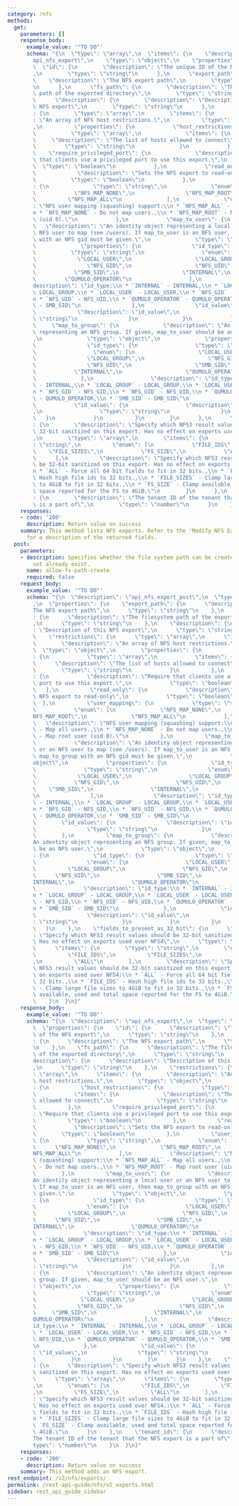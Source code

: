 ```yaml
---
category: /nfs
methods:
  get:
    parameters: []
    response_body:
      example_value: '"TO DO"'
      schema: "{\n  \"type\": \"array\",\n  \"items\": {\n    \"description\": \"\
        api_nfs_export\",\n    \"type\": \"object\",\n    \"properties\": {\n    \
        \  \"id\": {\n        \"description\": \"The unique ID of the NFS export\"\
        ,\n        \"type\": \"string\"\n      },\n      \"export_path\": {\n    \
        \    \"description\": \"The NFS export path\",\n        \"type\": \"string\"\
        \n      },\n      \"fs_path\": {\n        \"description\": \"The filesystem\
        \ path of the exported directory\",\n        \"type\": \"string\"\n      },\n\
        \      \"description\": {\n        \"description\": \"Description of this\
        \ NFS export\",\n        \"type\": \"string\"\n      },\n      \"restrictions\"\
        : {\n        \"type\": \"array\",\n        \"items\": {\n          \"description\"\
        : \"An array of NFS host restrictions.\",\n          \"type\": \"object\"\
        ,\n          \"properties\": {\n            \"host_restrictions\": {\n   \
        \           \"type\": \"array\",\n              \"items\": {\n           \
        \     \"description\": \"The list of hosts allowed to connect\",\n       \
        \         \"type\": \"string\"\n              }\n            },\n        \
        \    \"require_privileged_port\": {\n              \"description\": \"Require\
        \ that clients use a privileged port to use this export.\",\n            \
        \  \"type\": \"boolean\"\n            },\n            \"read_only\": {\n \
        \             \"description\": \"Sets the NFS export to read-only\",\n   \
        \           \"type\": \"boolean\"\n            },\n            \"user_mapping\"\
        : {\n              \"type\": \"string\",\n              \"enum\": [\n    \
        \            \"NFS_MAP_NONE\",\n                \"NFS_MAP_ROOT\",\n      \
        \          \"NFS_MAP_ALL\"\n              ],\n              \"description\"\
        : \"NFS user mapping (squashing) support:\\n * `NFS_MAP_ALL` - Map all users.,\\\
        n * `NFS_MAP_NONE` - Do not map users.,\\n * `NFS_MAP_ROOT` - Map root user\
        \ (uid 0).\"\n            },\n            \"map_to_user\": {\n           \
        \   \"description\": \"An identity object representing a local user or an\
        \ NFS user to map (see /users). If map_to_user is an NFS user, then map_to_group\
        \ with an NFS gid must be given.\",\n              \"type\": \"object\",\n\
        \              \"properties\": {\n                \"id_type\": {\n       \
        \           \"type\": \"string\",\n                  \"enum\": [\n       \
        \             \"LOCAL_USER\",\n                    \"LOCAL_GROUP\",\n    \
        \                \"NFS_GID\",\n                    \"NFS_UID\",\n        \
        \            \"SMB_SID\",\n                    \"INTERNAL\",\n           \
        \         \"QUMULO_OPERATOR\"\n                  ],\n                  \"\
        description\": \"id_type:\\n * `INTERNAL` - INTERNAL,\\n * `LOCAL_GROUP` -\
        \ LOCAL_GROUP,\\n * `LOCAL_USER` - LOCAL_USER,\\n * `NFS_GID` - NFS_GID,\\\
        n * `NFS_UID` - NFS_UID,\\n * `QUMULO_OPERATOR` - QUMULO_OPERATOR,\\n * `SMB_SID`\
        \ - SMB_SID\"\n                },\n                \"id_value\": {\n     \
        \             \"description\": \"id_value\",\n                  \"type\":\
        \ \"string\"\n                }\n              }\n            },\n       \
        \     \"map_to_group\": {\n              \"description\": \"An identity object\
        \ representing an NFS group. If given, map_to_user should be an NFS user.\"\
        ,\n              \"type\": \"object\",\n              \"properties\": {\n\
        \                \"id_type\": {\n                  \"type\": \"string\",\n\
        \                  \"enum\": [\n                    \"LOCAL_USER\",\n    \
        \                \"LOCAL_GROUP\",\n                    \"NFS_GID\",\n    \
        \                \"NFS_UID\",\n                    \"SMB_SID\",\n        \
        \            \"INTERNAL\",\n                    \"QUMULO_OPERATOR\"\n    \
        \              ],\n                  \"description\": \"id_type:\\n * `INTERNAL`\
        \ - INTERNAL,\\n * `LOCAL_GROUP` - LOCAL_GROUP,\\n * `LOCAL_USER` - LOCAL_USER,\\\
        n * `NFS_GID` - NFS_GID,\\n * `NFS_UID` - NFS_UID,\\n * `QUMULO_OPERATOR`\
        \ - QUMULO_OPERATOR,\\n * `SMB_SID` - SMB_SID\"\n                },\n    \
        \            \"id_value\": {\n                  \"description\": \"id_value\"\
        ,\n                  \"type\": \"string\"\n                }\n           \
        \   }\n            }\n          }\n        }\n      },\n      \"fields_to_present_as_32_bit\"\
        : {\n        \"description\": \"Specify which NFS3 result values should be\
        \ 32-bit sanitized on this export. Has no effect on exports used over NFS4.\"\
        ,\n        \"type\": \"array\",\n        \"items\": {\n          \"type\"\
        : \"string\",\n          \"enum\": [\n            \"FILE_IDS\",\n        \
        \    \"FILE_SIZES\",\n            \"FS_SIZE\",\n            \"ALL\"\n    \
        \      ],\n          \"description\": \"Specify which NFS3 result values should\
        \ be 32-bit sanitized on this export. Has no effect on exports used over NFS4.:\\\
        n * `ALL` - Force all 64 bit fields to fit in 32 bits.,\\n * `FILE_IDS` -\
        \ Hash high file ids to 32 bits.,\\n * `FILE_SIZES` - Clamp large file sizes\
        \ to 4GiB to fit in 32 bits.,\\n * `FS_SIZE` - Clamp available, used and total\
        \ space reported for the FS to 4GiB.\"\n        }\n      },\n      \"tenant_id\"\
        : {\n        \"description\": \"The tenant ID of the tenant that the NFS export\
        \ is a part of\",\n        \"type\": \"number\"\n      }\n    }\n  }\n}"
    responses:
    - code: '200'
      description: Return value on success
    summary: This method lists NFS exports. Refer to the 'Modify NFS Export' method
      for a description of the returned fields.
  post:
    parameters:
    - description: Specifies whether the file system path can be created if it does
        not already exist.
      name: allow-fs-path-create
      required: false
    request_body:
      example_value: '"TO DO"'
      schema: "{\n  \"description\": \"api_nfs_export_post\",\n  \"type\": \"object\"\
        ,\n  \"properties\": {\n    \"export_path\": {\n      \"description\": \"\
        The NFS export path\",\n      \"type\": \"string\"\n    },\n    \"fs_path\"\
        : {\n      \"description\": \"The filesystem path of the exported directory\"\
        ,\n      \"type\": \"string\"\n    },\n    \"description\": {\n      \"description\"\
        : \"Description of this NFS export\",\n      \"type\": \"string\"\n    },\n\
        \    \"restrictions\": {\n      \"type\": \"array\",\n      \"items\": {\n\
        \        \"description\": \"An array of NFS host restrictions.\",\n      \
        \  \"type\": \"object\",\n        \"properties\": {\n          \"host_restrictions\"\
        : {\n            \"type\": \"array\",\n            \"items\": {\n        \
        \      \"description\": \"The list of hosts allowed to connect\",\n      \
        \        \"type\": \"string\"\n            }\n          },\n          \"require_privileged_port\"\
        : {\n            \"description\": \"Require that clients use a privileged\
        \ port to use this export.\",\n            \"type\": \"boolean\"\n       \
        \   },\n          \"read_only\": {\n            \"description\": \"Sets the\
        \ NFS export to read-only\",\n            \"type\": \"boolean\"\n        \
        \  },\n          \"user_mapping\": {\n            \"type\": \"string\",\n\
        \            \"enum\": [\n              \"NFS_MAP_NONE\",\n              \"\
        NFS_MAP_ROOT\",\n              \"NFS_MAP_ALL\"\n            ],\n         \
        \   \"description\": \"NFS user mapping (squashing) support:\\n * `NFS_MAP_ALL`\
        \ - Map all users.,\\n * `NFS_MAP_NONE` - Do not map users.,\\n * `NFS_MAP_ROOT`\
        \ - Map root user (uid 0).\"\n          },\n          \"map_to_user\": {\n\
        \            \"description\": \"An identity object representing a local user\
        \ or an NFS user to map (see /users). If map_to_user is an NFS user, then\
        \ map_to_group with an NFS gid must be given.\",\n            \"type\": \"\
        object\",\n            \"properties\": {\n              \"id_type\": {\n \
        \               \"type\": \"string\",\n                \"enum\": [\n     \
        \             \"LOCAL_USER\",\n                  \"LOCAL_GROUP\",\n      \
        \            \"NFS_GID\",\n                  \"NFS_UID\",\n              \
        \    \"SMB_SID\",\n                  \"INTERNAL\",\n                  \"QUMULO_OPERATOR\"\
        \n                ],\n                \"description\": \"id_type:\\n * `INTERNAL`\
        \ - INTERNAL,\\n * `LOCAL_GROUP` - LOCAL_GROUP,\\n * `LOCAL_USER` - LOCAL_USER,\\\
        n * `NFS_GID` - NFS_GID,\\n * `NFS_UID` - NFS_UID,\\n * `QUMULO_OPERATOR`\
        \ - QUMULO_OPERATOR,\\n * `SMB_SID` - SMB_SID\"\n              },\n      \
        \        \"id_value\": {\n                \"description\": \"id_value\",\n\
        \                \"type\": \"string\"\n              }\n            }\n  \
        \        },\n          \"map_to_group\": {\n            \"description\": \"\
        An identity object representing an NFS group. If given, map_to_user should\
        \ be an NFS user.\",\n            \"type\": \"object\",\n            \"properties\"\
        : {\n              \"id_type\": {\n                \"type\": \"string\",\n\
        \                \"enum\": [\n                  \"LOCAL_USER\",\n        \
        \          \"LOCAL_GROUP\",\n                  \"NFS_GID\",\n            \
        \      \"NFS_UID\",\n                  \"SMB_SID\",\n                  \"\
        INTERNAL\",\n                  \"QUMULO_OPERATOR\"\n                ],\n \
        \               \"description\": \"id_type:\\n * `INTERNAL` - INTERNAL,\\\
        n * `LOCAL_GROUP` - LOCAL_GROUP,\\n * `LOCAL_USER` - LOCAL_USER,\\n * `NFS_GID`\
        \ - NFS_GID,\\n * `NFS_UID` - NFS_UID,\\n * `QUMULO_OPERATOR` - QUMULO_OPERATOR,\\\
        n * `SMB_SID` - SMB_SID\"\n              },\n              \"id_value\": {\n\
        \                \"description\": \"id_value\",\n                \"type\"\
        : \"string\"\n              }\n            }\n          }\n        }\n   \
        \   }\n    },\n    \"fields_to_present_as_32_bit\": {\n      \"description\"\
        : \"Specify which NFS3 result values should be 32-bit sanitized on this export.\
        \ Has no effect on exports used over NFS4\",\n      \"type\": \"array\",\n\
        \      \"items\": {\n        \"type\": \"string\",\n        \"enum\": [\n\
        \          \"FILE_IDS\",\n          \"FILE_SIZES\",\n          \"FS_SIZE\"\
        ,\n          \"ALL\"\n        ],\n        \"description\": \"Specify which\
        \ NFS3 result values should be 32-bit sanitized on this export. Has no effect\
        \ on exports used over NFS4:\\n * `ALL` - Force all 64 bit fields to fit in\
        \ 32 bits.,\\n * `FILE_IDS` - Hash high file ids to 32 bits.,\\n * `FILE_SIZES`\
        \ - Clamp large file sizes to 4GiB to fit in 32 bits.,\\n * `FS_SIZE` - Clamp\
        \ available, used and total space reported for the FS to 4GiB.\"\n      }\n\
        \    }\n  }\n}"
    response_body:
      example_value: '"TO DO"'
      schema: "{\n  \"description\": \"api_nfs_export\",\n  \"type\": \"object\",\n\
        \  \"properties\": {\n    \"id\": {\n      \"description\": \"The unique ID\
        \ of the NFS export\",\n      \"type\": \"string\"\n    },\n    \"export_path\"\
        : {\n      \"description\": \"The NFS export path\",\n      \"type\": \"string\"\
        \n    },\n    \"fs_path\": {\n      \"description\": \"The filesystem path\
        \ of the exported directory\",\n      \"type\": \"string\"\n    },\n    \"\
        description\": {\n      \"description\": \"Description of this NFS export\"\
        ,\n      \"type\": \"string\"\n    },\n    \"restrictions\": {\n      \"type\"\
        : \"array\",\n      \"items\": {\n        \"description\": \"An array of NFS\
        \ host restrictions.\",\n        \"type\": \"object\",\n        \"properties\"\
        : {\n          \"host_restrictions\": {\n            \"type\": \"array\",\n\
        \            \"items\": {\n              \"description\": \"The list of hosts\
        \ allowed to connect\",\n              \"type\": \"string\"\n            }\n\
        \          },\n          \"require_privileged_port\": {\n            \"description\"\
        : \"Require that clients use a privileged port to use this export.\",\n  \
        \          \"type\": \"boolean\"\n          },\n          \"read_only\": {\n\
        \            \"description\": \"Sets the NFS export to read-only\",\n    \
        \        \"type\": \"boolean\"\n          },\n          \"user_mapping\":\
        \ {\n            \"type\": \"string\",\n            \"enum\": [\n        \
        \      \"NFS_MAP_NONE\",\n              \"NFS_MAP_ROOT\",\n              \"\
        NFS_MAP_ALL\"\n            ],\n            \"description\": \"NFS user mapping\
        \ (squashing) support:\\n * `NFS_MAP_ALL` - Map all users.,\\n * `NFS_MAP_NONE`\
        \ - Do not map users.,\\n * `NFS_MAP_ROOT` - Map root user (uid 0).\"\n  \
        \        },\n          \"map_to_user\": {\n            \"description\": \"\
        An identity object representing a local user or an NFS user to map (see /users).\
        \ If map_to_user is an NFS user, then map_to_group with an NFS gid must be\
        \ given.\",\n            \"type\": \"object\",\n            \"properties\"\
        : {\n              \"id_type\": {\n                \"type\": \"string\",\n\
        \                \"enum\": [\n                  \"LOCAL_USER\",\n        \
        \          \"LOCAL_GROUP\",\n                  \"NFS_GID\",\n            \
        \      \"NFS_UID\",\n                  \"SMB_SID\",\n                  \"\
        INTERNAL\",\n                  \"QUMULO_OPERATOR\"\n                ],\n \
        \               \"description\": \"id_type:\\n * `INTERNAL` - INTERNAL,\\\
        n * `LOCAL_GROUP` - LOCAL_GROUP,\\n * `LOCAL_USER` - LOCAL_USER,\\n * `NFS_GID`\
        \ - NFS_GID,\\n * `NFS_UID` - NFS_UID,\\n * `QUMULO_OPERATOR` - QUMULO_OPERATOR,\\\
        n * `SMB_SID` - SMB_SID\"\n              },\n              \"id_value\": {\n\
        \                \"description\": \"id_value\",\n                \"type\"\
        : \"string\"\n              }\n            }\n          },\n          \"map_to_group\"\
        : {\n            \"description\": \"An identity object representing an NFS\
        \ group. If given, map_to_user should be an NFS user.\",\n            \"type\"\
        : \"object\",\n            \"properties\": {\n              \"id_type\": {\n\
        \                \"type\": \"string\",\n                \"enum\": [\n    \
        \              \"LOCAL_USER\",\n                  \"LOCAL_GROUP\",\n     \
        \             \"NFS_GID\",\n                  \"NFS_UID\",\n             \
        \     \"SMB_SID\",\n                  \"INTERNAL\",\n                  \"\
        QUMULO_OPERATOR\"\n                ],\n                \"description\": \"\
        id_type:\\n * `INTERNAL` - INTERNAL,\\n * `LOCAL_GROUP` - LOCAL_GROUP,\\n\
        \ * `LOCAL_USER` - LOCAL_USER,\\n * `NFS_GID` - NFS_GID,\\n * `NFS_UID` -\
        \ NFS_UID,\\n * `QUMULO_OPERATOR` - QUMULO_OPERATOR,\\n * `SMB_SID` - SMB_SID\"\
        \n              },\n              \"id_value\": {\n                \"description\"\
        : \"id_value\",\n                \"type\": \"string\"\n              }\n \
        \           }\n          }\n        }\n      }\n    },\n    \"fields_to_present_as_32_bit\"\
        : {\n      \"description\": \"Specify which NFS3 result values should be 32-bit\
        \ sanitized on this export. Has no effect on exports used over NFS4.\",\n\
        \      \"type\": \"array\",\n      \"items\": {\n        \"type\": \"string\"\
        ,\n        \"enum\": [\n          \"FILE_IDS\",\n          \"FILE_SIZES\"\
        ,\n          \"FS_SIZE\",\n          \"ALL\"\n        ],\n        \"description\"\
        : \"Specify which NFS3 result values should be 32-bit sanitized on this export.\
        \ Has no effect on exports used over NFS4.:\\n * `ALL` - Force all 64 bit\
        \ fields to fit in 32 bits.,\\n * `FILE_IDS` - Hash high file ids to 32 bits.,\\\
        n * `FILE_SIZES` - Clamp large file sizes to 4GiB to fit in 32 bits.,\\n *\
        \ `FS_SIZE` - Clamp available, used and total space reported for the FS to\
        \ 4GiB.\"\n      }\n    },\n    \"tenant_id\": {\n      \"description\": \"\
        The tenant ID of the tenant that the NFS export is a part of\",\n      \"\
        type\": \"number\"\n    }\n  }\n}"
    responses:
    - code: '200'
      description: Return value on success
    summary: This method adds an NFS export.
rest_endpoint: /v2/nfs/exports/
permalink: /rest-api-guide/nfs/v2_exports.html
sidebar: rest_api_guide_sidebar
---
```

